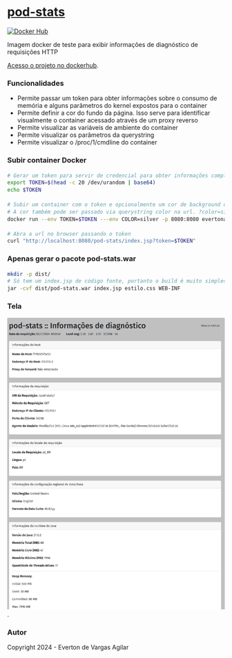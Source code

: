 # [pod-stats](https://hub.docker.com/r/evertonagilar/pod-stats)

[![Docker Hub](https://img.shields.io/badge/Docker%20Hub-46a2f1?logo=docker&logoColor=white)](https://hub.docker.com/r/evertonagilar/pod-stats)


Imagem docker de teste para exibir informações de diagnóstico de requisições HTTP

[Acesso o projeto no dockerhub](https://hub.docker.com/r/evertonagilar/pod-stats).


### Funcionalidades

- Permite passar um token para obter informações sobre o consumo de memória e alguns parâmetros do kernel expostos para o container
- Permite definir a cor do fundo da página. Isso serve para identificar visualmente o container acessado através de um proxy reverso
- Permite visualizar as variáveis de ambiente do container
- Permite visualizar os parâmetros da querystring
- Permite visualizar o /proc/1/cmdline do container


### Subir container Docker

```bash
# Gerar um token para servir de credencial para obter informações completas do container
export TOKEN=$(head -c 20 /dev/urandom | base64)
echo $TOKEN

# Subir um container com o token e opcionalmente um cor de background da página
# A cor também pode ser passado via querystring color na url. ?color=silver
docker run --env TOKEN=$TOKEN ---env COLOR=silver -p 8080:8080 evertonagilar/pod-stats

# Abra a url no browser passando o token
curl "http://localhost:8080/pod-stats/index.jsp?token=$TOKEN"
```


### Apenas gerar o pacote pod-stats.war

```bash
mkdir -p dist/
# Só tem um index.jsp de código fonte, portanto o build é muito simples! 
jar -cvf dist/pod-stats.war index.jsp estilo.css WEB-INF
```


### Tela

![alt text for screen readers](screen.png "Exemplo de tela do portal").


### Autor

Copyright 2024 - Everton de Vargas Agilar




